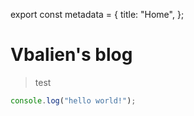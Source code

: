 export const metadata = {
title: "Home",
};

# Vbalien's blog

> test

```js
console.log("hello world!");
```
